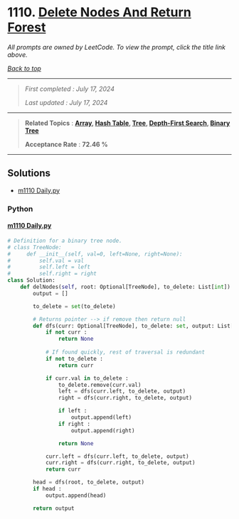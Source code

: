 # 1110. [Delete Nodes And Return Forest](<https://leetcode.com/problems/delete-nodes-and-return-forest>)

*All prompts are owned by LeetCode. To view the prompt, click the title link above.*

*[Back to top](<../README.md>)*

------

> *First completed : July 17, 2024*
>
> *Last updated : July 17, 2024*

------

> **Related Topics** : **[Array](<by_topic/Array.md>), [Hash Table](<by_topic/Hash Table.md>), [Tree](<by_topic/Tree.md>), [Depth-First Search](<by_topic/Depth-First Search.md>), [Binary Tree](<by_topic/Binary Tree.md>)**
>
> **Acceptance Rate** : **72.46 %**

------

## Solutions

- [m1110 Daily.py](<../my-submissions/m1110 Daily.py>)
### Python
#### [m1110 Daily.py](<../my-submissions/m1110 Daily.py>)
```Python
# Definition for a binary tree node.
# class TreeNode:
#     def __init__(self, val=0, left=None, right=None):
#         self.val = val
#         self.left = left
#         self.right = right
class Solution:
    def delNodes(self, root: Optional[TreeNode], to_delete: List[int]) -> List[TreeNode]:
        output = []

        to_delete = set(to_delete)

        # Returns pointer --> if remove then return null
        def dfs(curr: Optional[TreeNode], to_delete: set, output: List[Optional[TreeNode]]) -> Optional[TreeNode] :
            if not curr :
                return None
            
            # If found quickly, rest of traversal is redundant
            if not to_delete :
                return curr

            if curr.val in to_delete :
                to_delete.remove(curr.val)
                left = dfs(curr.left, to_delete, output)
                right = dfs(curr.right, to_delete, output)

                if left :
                    output.append(left)
                if right :
                    output.append(right)

                return None

            curr.left = dfs(curr.left, to_delete, output)
            curr.right = dfs(curr.right, to_delete, output)
            return curr

        head = dfs(root, to_delete, output)
        if head :
            output.append(head)

        return output
```

